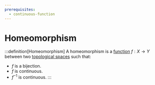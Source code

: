 ```yaml
---
prerequisites:
  - continuous-function
---
```


# Homeomorphism

:::definition[Homeomorphism]
A homeomorphism is a [function](function) $f: X \to Y$ between two [topological spaces](topological-space) such that:
- $f$ is a bijection.
- $f$ is continuous.
- $f^{-1}$ is continuous.
:::

